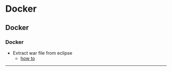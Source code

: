 # Docker 
## Docker
### Docker
+ Extract war file from eclipse
     - [how to](https://www.codejava.net/ides/eclipse/eclipse-create-deployable-war-file-for-java-web-application)
     
---